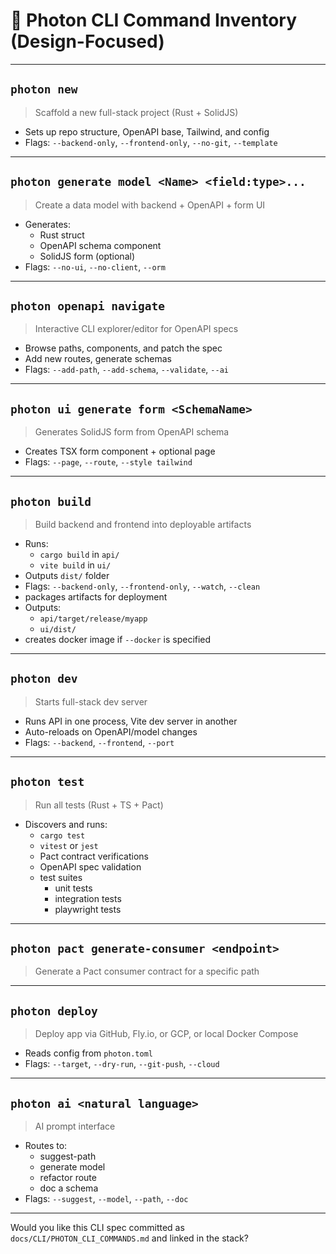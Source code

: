 # 🔧 Photon CLI Command Inventory (Design-Focused)

---

## `photon new`

> Scaffold a new full-stack project (Rust + SolidJS)

- Sets up repo structure, OpenAPI base, Tailwind, and config
- Flags: `--backend-only`, `--frontend-only`, `--no-git`, `--template`

---

## `photon generate model <Name> <field:type>...`

> Create a data model with backend + OpenAPI + form UI

- Generates:
    - Rust struct
    - OpenAPI schema component
    - SolidJS form (optional)
- Flags: `--no-ui`, `--no-client`, `--orm`

---

## `photon openapi navigate`

> Interactive CLI explorer/editor for OpenAPI specs

- Browse paths, components, and patch the spec
- Add new routes, generate schemas
- Flags: `--add-path`, `--add-schema`, `--validate`, `--ai`

---

## `photon ui generate form <SchemaName>`

> Generates SolidJS form from OpenAPI schema

- Creates TSX form component + optional page
- Flags: `--page`, `--route`, `--style tailwind`

---

## `photon build`

> Build backend and frontend into deployable artifacts

- Runs:
    - `cargo build` in `api/`
    - `vite build` in `ui/`
- Outputs `dist/` folder
- Flags: `--backend-only`, `--frontend-only`, `--watch`, `--clean`
- packages artifacts for deployment
- Outputs:
    - `api/target/release/myapp`
    - `ui/dist/`
- creates docker image if `--docker` is specified

---

## `photon dev`

> Starts full-stack dev server

- Runs API in one process, Vite dev server in another
- Auto-reloads on OpenAPI/model changes
- Flags: `--backend`, `--frontend`, `--port`

---

## `photon test`

> Run all tests (Rust + TS + Pact)

- Discovers and runs:
    - `cargo test`
    - `vitest` or `jest`
    - Pact contract verifications
    - OpenAPI spec validation
    - test suites
      - unit tests
      - integration tests
      - playwright tests

---

## `photon pact generate-consumer <endpoint>`

> Generate a Pact consumer contract for a specific path

---

## `photon deploy`

> Deploy app via GitHub, Fly.io, or GCP, or local Docker Compose

- Reads config from `photon.toml`
- Flags: `--target`, `--dry-run`, `--git-push`, `--cloud`

---

## `photon ai <natural language>`

> AI prompt interface

- Routes to:
    - suggest-path
    - generate model
    - refactor route
    - doc a schema
- Flags: `--suggest`, `--model`, `--path`, `--doc`

---

Would you like this CLI spec committed as `docs/CLI/PHOTON_CLI_COMMANDS.md` and linked in the stack?
